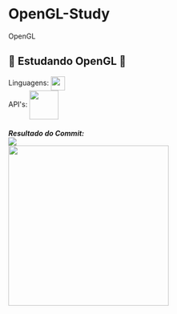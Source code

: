# OpenGL-Study
OpenGL
####
👾 Estudando OpenGL 👾
-------
Linguagens: <img src="https://upload.wikimedia.org/wikipedia/commons/thumb/1/18/ISO_C%2B%2B_Logo.svg/306px-ISO_C%2B%2B_Logo.svg.png" width="28px" align="center">
<br/>
API's: <img src="https://pics.freeicons.io/uploads/icons/png/6991391551551941714-512.png" width="58px" align="center"> 
####
***Resultado do Commit:***
<br/>
<img src="https://cdn.discordapp.com/attachments/843628319975014423/846926401440972810/unknown.png" align="center">
<br/>
<img src="https://cdn.discordapp.com/attachments/842862204952117248/847312178507022356/unknown.png" width="320px" align="center">

